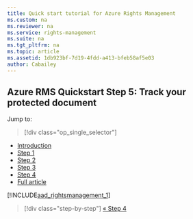 ```yaml
---
title: Quick start tutorial for Azure Rights Management
ms.custom: na
ms.reviewer: na
ms.service: rights-management
ms.suite: na
ms.tgt_pltfrm: na
ms.topic: article
ms.assetid: 1db923bf-7d19-4fdd-a413-bfeb58af5e03
author: Cabailey
---
```

## Azure RMS Quickstart Step 5: Track your protected document


Jump to: 
> [!div class="op_single_selector"]
- [Introduction](rms-quickstart-intro.md)
- [Step 1](rms-quickstart-step1.md)
- [Step 2](rms-quickstart-step2.md)
- [Step 3](rms-quickstart-step3.md)
- [Step 4](rms-quickstart-step4.md)
- [Full article](rms-quickstart.md)

[!INCLUDE[aad_rightsmanagement_1](../includes/rms-quickstart-step5-include.md)] 

>[!div class="step-by-step"]
[« Step 4](rms-quickstart-step4.md)
